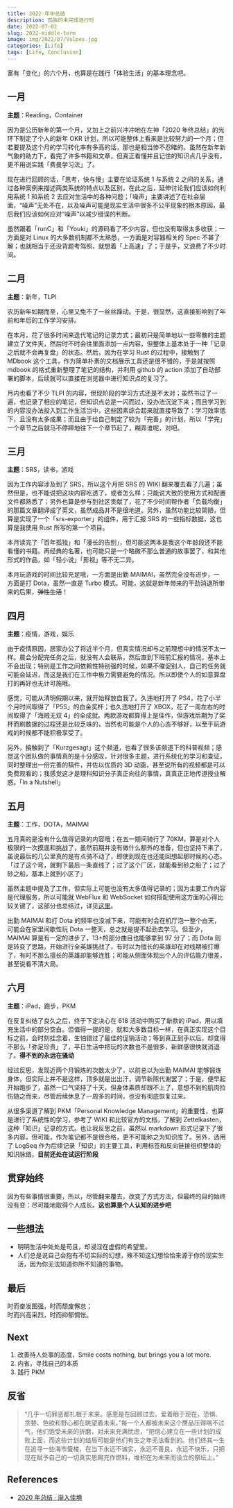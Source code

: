 ```yaml
---
title: 2022 年中总结
description: 孤独的未完成进行时
date: 2022-07-02
slug: 2022-middle-term
image: img/2022/07/Vulpes.jpg
categories: [Life]
tags: [Life, Conclusion]
---
```


富有「变化」的六个月，也算是在践行「体验生活」的基本理念吧。

## 一月

**主题**：Reading，Container

因为是公历新年的第一个月，又加上之前兴冲冲地在左神「2020 年终总结」的光环下制定了个人的新年 OKR 计划，所以可能整体上看来是比较努力的一个月；但若要提及这个月的学习转化率有多高的话，那也是相当惨不忍睹的。虽然在新年新气象的助力下，看完了许多书籍和文章，但真正看懂并且记住的知识点几乎没有，更不用说实践「费曼学习法」了。

现在进行回顾的话，「思考，快与慢」主要在论证系统 1 与系统 2 之间的关系，通过各种案例来描述两类系统的特点以及区别，在此之后，延伸讨论我们应该如何利用系统 1 和系统 2 去应对生活中的各种问题；「噪声」主要讲述了在社会层面，“噪声”无处不在，以及噪声可能是现实生活中很多不公平现象的根本原因，最后我们应该如何应对“噪声”以减少错误的判断。

虽然跟着「runC」和「Youki」的源码看了不少内容，但也没有取得太多收获；一方面是对 Linux 的大多数机制都不太熟悉，一方面是对容器相关的 Spec 不甚了解；也就相当于还没背题考驾照，就想着「上高速」了；于是乎，又浪费了不少时间。

## 二月

**主题**：新年，TLPI

农历新年如期而至，心里又免不了一丝丝躁动。于是，很显然，这直接影响到了年前和年后的工作学习安排。

在本月，花了很多时间来迭代笔记的记录方式；最初只是简单地以一些零散的主题建立了文件夹，然后时不时会往里面添加一点内容，但整体上基本处于一种「记录之后就不会再复盘」的状态。然后，因为在学习 Rust 的过程中，接触到了 MDbook 这个工具，作为简单朴素的文档展示工具还是很不错的，于是就按照 mdbook 的格式重新整理了笔记的结构，并利用 github 的 action 添加了自动部署的脚本，后续就可以直接在浏览器中进行知识点的复习了。

月内也看了不少 TLPI 的内容，但现阶段的学习方式还是不太对；虽然书过了一遍，也记录了相应的笔记，但知识点总是一闪而过，没办法沉淀下来；而且学习到的内容没办法投入到工作生活当中，这些因素综合起来就直接导致了：学习效率低下，且没有太多成果；而且由于给自己制定了较为「完善」的计划，所以「学完」一个章节之后就马不停蹄地往下一个章节赶了，糊弄谁呢，对吧。

## 三月

**主题**：SRS，读书，游戏

因为工作内容涉及到了 SRS，所以这个月把 SRS 的 WIKI 翻来覆去看了几遍；虽然但是，也不能说把这块内容吃透了，或者怎么样；只能说大致的使用方式和配置文件都熟悉了；另外也算是参与到社区贡献了，花了不少时间帮作者「负载均衡」的那篇文章翻译成了英文，虽然成品并不是很地道。另外，虽然功能比较简陋，但算是实现了一个「srs-exporter」的组件，用于汇报 SRS 的一些指标数据，这也算是我使用 Rust 所写的第一个项目。

本月读完了「百年孤独」和「漫长的告别」，但可能这两本是我这个年龄段还不能看懂的书籍。再经典的名著，也可能只是一个略微不那么普通的故事罢了，和其他形式的作品，如「轻小说」「影视」等不无二异。

本月玩游戏的时间比较充足哦，一方面是出勤 MAIMAI，虽然完全没有进步，一方面是打 Dota，虽然一直是 Turbo 模式。可能，这就是新年带来的干劲消退所带来的后果，~~弹性生活~~！

## 四月

**主题**：疫情，游戏，娱乐

由于疫情原因，居家办公了将近半个月，但真实情况却与之前理想中的情况不太一样。晨会分配完任务之后，就没有人会联系，然后直到下班前汇报的情况，基本上不会出现；特别是工作之间依赖性特别强的时候，如果不催促别人，自己的任务就可能会延迟，而这是我们在工作中极力需要避免的情况。所以即使个人的如意算盘打的再好也无计可施哦。

感觉，可能从清明假期以来，就开始释放自我了。久违地打开了 PS4，花了小半个月时间取得了「P5S」的白金奖杯；也久违地打开了 XBOX，花了一周左右的时间取得了「海贼无双 4」的全成就。两款游戏都算得上是佳作，但游戏后期为了奖杯而刷数据的过程还是比较乏味的，当然也可能是个人的心态不够好，以至于玩游戏的时候都不能积极享受了。

另外，接触到了「Kurzgesagt」这个频道，也看了很多该频道下的科普视频；感觉这个团队做的事情真的是十分感叹，针对很多主题，进行系统化的学习和查证，同时整理出一份完善的稿件，并佐以优质的 3D 动画，甚至说所有的视频都是可以免费观看的；我感觉这才是理科知识分子真正向往的事情，真真正正地传道授业解惑。「In a Nutshell」

## 五月

**主题**：工作，DOTA，MAIMAI

五月真的是没有什么值得记录的内容哦；在五一期间骑行了 70KM，算是对个人极限的一次摸底和挑战了，虽然前期并没有做什么额外的准备，但也坚持下来了，虽说最后的几公里真的是有点骑不动了，即使到现在也还能回想起那时候的心态。「过了这个弯，就剩下最后一条直线了；过了这个厂区，就能看到砂之船了；过了砂之船，基本上就到小区了」

虽然主题中提及了工作，但实际上可能也没有太多值得记录的；因为主要工作内容是代理服务，所以可能就 WebFlux 和 WebSocket 如何搭配使用这方面的心得比较关键了，这部分也总结过，详见[这里](http://azusachino.icu/p/spring-webflux-websocket/)。

出勤 MAIMAI 和打 Dota 的频率也没减下来，可能有时会在机厅泡一整个白天，可能会在家里间歇性玩 Dota 一整天，总之就是提不起劲去学习。但至少，MAIMAI 算是有一定的进步了，13+的部分曲目也能够拿到 97 分了；而 Dota 则是转变了思路，开始进行全英雄挑战了，有时以为擅长的英雄却在对线期被打爆了，有时不那么擅长的英雄却能够连胜；可能从侧面体现出个人的评估能力很差，甚至说看不清大局。

## 六月

**主题**：iPad，跑步，PKM

在反复纠结了良久之后，终于下定决心在 618 活动中购买了新款的 iPad，用以填充生活中的部分空白。但值得一提的是，就和大多数目标一样，在真正实现这个目标之前，会时刻挂念着，生怕错过了最佳的促销活动；等到真正到手以后，却变得不那么「弥足珍贵」了，平日生活中把玩的次数也不是很多，新鲜感很快就消退了。**得不到的永远在骚动**

经过反思，发现近两个月锻炼的次数太少了，以前总以为出勤 MAIMAI 能够锻炼身体，但实际上并不是这样，顶多就是出出汗，调节新陈代谢罢了；于是，便早起开始跑步了，虽然一口气坚持了十天，但身体素质却跟不上了，意想不到的肌肉拉伤随之而来，尽管后续休息了一周多的时间，也没有彻底恢复过来。

从很多渠道了解到 PKM「Personal Knowledge Management」的重要性，也算是进行了系统性的学习，参考了 WIKI 和比较官方的文档，了解到 Zettelkasten，这种「知识」记录的方式。也让我反思之前，虽然以 markdown 形式记录下了很多内容，但可能，作为笔记都不是很合格，更不可能称之为知识库了。另外，选用了 LogSeq 作为后续记录「知识」的主要工具，利用标签和反向链接组织整体的知识脉络。**目前还处在试运行阶段**

## 贯穿始终

因为有些事情很重要，所以，尽管翻来覆去，改变了方式方法，但最终的目的始终没有变：尽可能地取得个人成长。**这也算是个人认知的进步吧**

## 一些想法

- 明明生活中处处是苟且，却浸淫在虚假的希望里。
- 人们总是说自己会抱有不切实际的幻想，殊不知这幻想恰恰来源于你的现实生活，因为你无法知道你所不知道的事物。

## 最后

时而奋发图强，时而颓废懈怠；  
时而兴高采烈，时而抑郁惆怅。

## Next

1. 改善待人处事的态度，Smile costs nothing, but brings you a lot more.
2. 内省，寻找自己的本质
3. 践行 PKM

## 反省

> “几乎一切罪恶都扎根于未来。感恩是在回顾过去，爱着眼于现在，恐惧、贪婪、色欲和野心都在眺望着未来。”每一个人都被未来这个赝品压得喘不过气，他们饱受未来的折磨，对未来充满忧虑，“把信心建立在一些计划的成败上面，而这些计划的结局可能是他们有生之年无法看到的。他们终其一生在追寻一些海市蜃楼，在当下永远不诚实，永远不善良，永远不快乐，只把现在赋予自己的一切真实恩赐充作燃料，堆积在为未来而设立的祭坛上。”

## References

- [2020 年总结 · 渐入佳境](https://draveness.me/2020-summary/)
